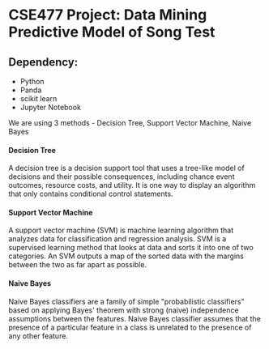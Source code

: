 # CSE477 Project: Data Mining Predictive Model of Song Test

## Dependency: 
* Python 
* Panda
* scikit learn
* Jupyter Notebook


We are using 3 methods - Decision Tree, Support Vector Machine, Naive Bayes
#### Decision Tree
A decision tree is a decision support tool that uses a tree-like model of decisions and their possible consequences, including chance event outcomes, resource costs, and utility. It is one way to display an algorithm that only contains conditional control statements.
#### Support Vector Machine 
A support vector machine (SVM) is machine learning algorithm that analyzes data for classification and regression analysis. SVM is a supervised learning method that looks at data and sorts it into one of two categories. An SVM outputs a map of the sorted data with the margins between the two as far apart as possible. 
#### Naive Bayes
Naive Bayes classifiers are a family of simple "probabilistic classifiers" based on applying Bayes' theorem with strong (naive) independence assumptions between the features. Naive Bayes classifier assumes that the presence of a particular feature in a class is unrelated to the presence of any other feature.
